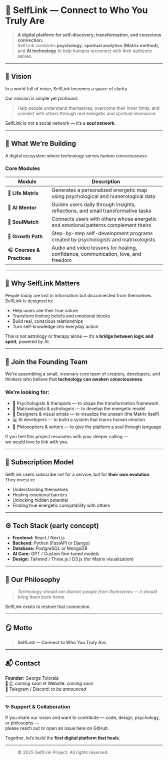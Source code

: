 # 🌟 SelfLink — Connect to Who You Truly Are

> **A digital platform for self-discovery, transformation, and conscious connection.**  
> SelfLink combines **psychology**, **spiritual analytics (Matrix method)**, and **AI technology** to help humans reconnect with their authentic selves.

---

## 🧭 Vision

In a world full of noise, SelfLink becomes a space of clarity.

Our mission is simple yet profound:  
> Help people understand themselves, overcome their inner limits, and connect with others through real energetic and spiritual resonance.

SelfLink is not a social network — it’s a **soul network**.

---

## 💠 What We’re Building

A digital ecosystem where technology serves *human consciousness*.

### Core Modules
| Module | Description |
|---------|--------------|
| 🔮 **Life Matrix** | Generates a personalized energetic map using psychological and numerological data |
| 🧠 **AI Mentor** | Guides users daily through insights, reflections, and small transformative tasks |
| 💞 **SoulMatch** | Connects users with others whose energetic and emotional patterns complement theirs |
| 🌱 **Growth Path** | Step-by-step self-development programs created by psychologists and matrixologists |
| 🎧 **Courses & Practices** | Audio and video lessons for healing, confidence, communication, love, and freedom |

---

## 🧩 Why SelfLink Matters

People today are lost in information but disconnected from themselves.  
SelfLink is designed to:
- Help users see their true nature  
- Transform limiting beliefs and emotional blocks  
- Build real, conscious relationships  
- Turn self-knowledge into everyday action  

This is not astrology or therapy alone — it’s a **bridge between logic and spirit**, powered by AI.

---

## 👥 Join the Founding Team

We’re assembling a small, visionary core team of creators, developers, and thinkers who believe that **technology can awaken consciousness**.

### We’re looking for:
- 🧠 Psychologists & therapists — to shape the transformation framework  
- 🔢 Matrixologists & astrologers — to develop the energetic model  
- 🎨 Designers & visual artists — to visualize the unseen (the Matrix itself)  
- 💻 AI developers — to build a system that learns human emotion  
- 💬 Philosophers & writers — to give the platform a soul through language  

If you feel this project resonates with your deeper calling —  
we would love to link with you.

---

## 💎 Subscription Model

SelfLink users subscribe not for a service, but for **their own evolution**.  
They invest in:
- Understanding themselves  
- Healing emotional barriers  
- Unlocking hidden potential  
- Finding true energetic compatibility with others  

---

## ⚙️ Tech Stack (early concept)

- **Frontend:** React / Next.js  
- **Backend:** Python (FastAPI or Django)  
- **Database:** PostgreSQL or MongoDB  
- **AI Core:** GPT / Custom fine-tuned models  
- **Design:** Tailwind / Three.js / D3.js (for Matrix visualization)  

---

## 💫 Our Philosophy

> *Technology should not distract people from themselves — it should bring them back home.*

SelfLink exists to restore that connection.

---

## 🪞 Motto

> **SelfLink — Connect to Who You Truly Are.**

---

## 📬 Contact

**Founder:** George Toloraia  
📧 []: *coming soon* 
🌐 Website: *coming soon*  
💬 Telegram / Discord: *to be announced*

---

### ✨ Support & Collaboration
If you share our vision and want to contribute — code, design, psychology, or philosophy —  
please reach out or open an issue here on GitHub.

Together, let’s build the **first digital platform that heals.**

---

> © 2025 SelfLink Project. All rights reserved.
